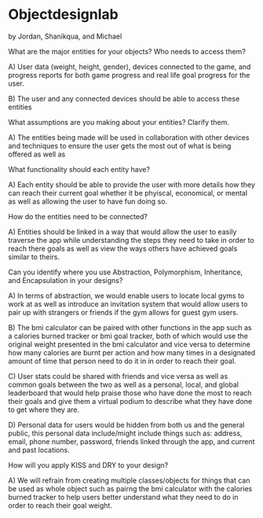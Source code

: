 # Objectdesignlab
 by Jordan, Shanikqua, and Michael


What are the major entities for your objects? Who needs to access them?

A) User data (weight, height, gender), devices connected to the game, and progress reports for both game progress and real life goal progress for the user.

B) The user and any connected devices should be able to access these entities
		
		
What assumptions are you making about your entities? Clarify them.

A) The entities being made will be used in collaboration with other devices and techniques to ensure the user gets the most out of what is being offered as well as
		
		
		
What functionality should each entity have?

A) Each entity should be able to provide the user with more details how they can reach their current goal whether it be phyiscal, economical, or mental as well as allowing the user to have fun doing so.
		
		
How do the entities need to be connected? 

A) Entities should be linked in a way that would allow the user to easily traverse the app while understanding the steps they need to take in order to reach there goals as well as view the ways others have achieved goals similar to theirs.
		
		
		
Can you identify where you use Abstraction, Polymorphism, Inheritance, and Encapsulation in your designs?

A) In terms of abstraction, we would enable users to locate local gyms to work at as well as introduce an invitation system that would allow users to pair up with strangers or friends if the gym allows for guest gym users.

B) The bmi calculator can be paired with other functions in the app such as a calories burned tracker or bmi goal tracker, both of which would use the original weight presented in the bmi calculator and vice versa to determine how many calories are burnt per action and how many times in a designated amount of time that person need to do it in in order to reach their goal.

C) User stats could be shared with friends and vice versa as well as common goals between the two as well as a personal, local, and global leaderboard that would help praise those who have done the most to reach their goals and give them a virtual podium to describe what they have done to get where they are.

D) Personal data for users would be hidden from both us and the general public, this personal data include/might include things such as: address, email, phone number, password, friends linked through the app, and current and past locations.
		
		
		
How will you apply KISS and DRY to your design?

A) We will refrain from creating multiple classes/objects for things that can be used as whole object such as pairng the bmi calculator with the calories burned tracker to help users better understand what they need to do in order to reach their goal weight. 